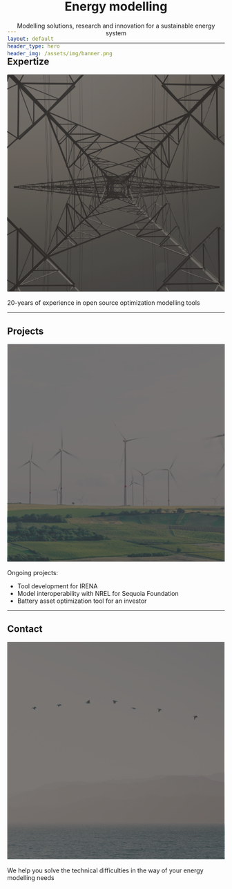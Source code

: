 ```yaml
---
layout: default
header_type: hero
header_img: /assets/img/banner.png
---
```


<div style="text-align: center; margin-top: -300px;">
  <img src="/assets/img/logo.svg" alt="NODAL Logo" style="max-width: 300px; margin-bottom: 20px;">
  <h1>Energy modelling</h1>
  <p>Modelling solutions, research and innovation for a sustainable energy system</p>
</div>

---

## Expertize

[![Expertise Background](/assets/img/background_expertize.png)](/expertise/)

20-years of experience in open source optimization modelling tools

---

## Projects

[![Projects Background](/assets/img/background_projects.png)](/projects/)

Ongoing projects:
- Tool development for IRENA
- Model interoperability with NREL for Sequoia Foundation
- Battery asset optimization tool for an investor

---

## Contact

[![Contact Background](/assets/img/background_contact.png)](/contact/)

We help you solve the technical difficulties in the way of your energy modelling needs